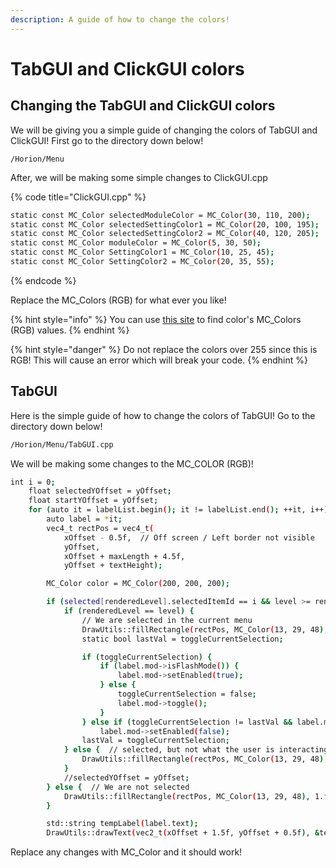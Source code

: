 ```yaml
---
description: A guide of how to change the colors!
---
```


# TabGUI and ClickGUI colors

## Changing the TabGUI and ClickGUI colors

We will be giving you a simple guide of changing the colors of TabGUI and ClickGUI! First go to the directory down below!

```
/Horion/Menu
```

After, we will be making some simple changes to ClickGUI.cpp

{% code title="ClickGUI.cpp" %}
```bash
static const MC_Color selectedModuleColor = MC_Color(30, 110, 200);
static const MC_Color selectedSettingColor1 = MC_Color(20, 100, 195);
static const MC_Color selectedSettingColor2 = MC_Color(40, 120, 205);
static const MC_Color moduleColor = MC_Color(5, 30, 50);
static const MC_Color SettingColor1 = MC_Color(10, 25, 45);
static const MC_Color SettingColor2 = MC_Color(20, 35, 55);

```
{% endcode %}

Replace the MC\_Colors \(RGB\) for what ever you like!

{% hint style="info" %}
You can use [this site](https://rgbcolorcode.com/) to find color's MC\_Colors \(RGB\) values.
{% endhint %}

{% hint style="danger" %}
Do not replace the colors over 255 since this is RGB! This will cause an error which will break your code.
{% endhint %}



## TabGUI

Here is the simple guide of how to change the colors of TabGUI! Go to the directory down below!

```bash
/Horion/Menu/TabGUI.cpp
```

We will be making some changes to the MC\_COLOR \(RGB\)!

```bash
int i = 0;
	float selectedYOffset = yOffset;
	float startYOffset = yOffset;
	for (auto it = labelList.begin(); it != labelList.end(); ++it, i++) {
		auto label = *it;
		vec4_t rectPos = vec4_t(
			xOffset - 0.5f,  // Off screen / Left border not visible
			yOffset,
			xOffset + maxLength + 4.5f,
			yOffset + textHeight);

		MC_Color color = MC_Color(200, 200, 200);

		if (selected[renderedLevel].selectedItemId == i && level >= renderedLevel) {  // We are selected
			if (renderedLevel == level) {                                             // Are we actually in the menu we are drawing right now?
				// We are selected in the current menu
				DrawUtils::fillRectangle(rectPos, MC_Color(13, 29, 48), 1.f);
				static bool lastVal = toggleCurrentSelection;

				if (toggleCurrentSelection) {
					if (label.mod->isFlashMode()) {
						label.mod->setEnabled(true);
					} else {
						toggleCurrentSelection = false;
						label.mod->toggle();
					}
				} else if (toggleCurrentSelection != lastVal && label.mod->isFlashMode())
					label.mod->setEnabled(false);
				lastVal = toggleCurrentSelection;
			} else {  // selected, but not what the user is interacting with
				DrawUtils::fillRectangle(rectPos, MC_Color(13, 29, 48), 1.f);
			}
			//selectedYOffset = yOffset;
		} else {  // We are not selected
			DrawUtils::fillRectangle(rectPos, MC_Color(13, 29, 48), 1.f);
		}

		std::string tempLabel(label.text);
		DrawUtils::drawText(vec2_t(xOffset + 1.5f, yOffset + 0.5f), &tempLabel, label.enabled ? MC_Color() : color, textSize);
```



Replace any changes with MC\_Color and it should work!

